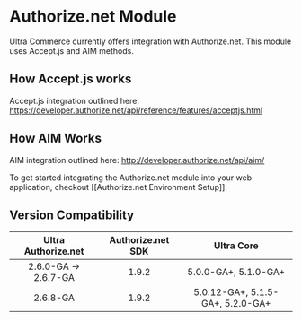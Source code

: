 # Authorize.net Module

Ultra Commerce currently offers integration with Authorize.net. This module uses Accept.js and AIM methods.

## How Accept.js works
Accept.js integration outlined here: https://developer.authorize.net/api/reference/features/acceptjs.html

## How AIM Works
AIM integration outlined here: http://developer.authorize.net/api/aim/

To get started integrating the Authorize.net module into your web application, checkout [[Authorize.net Environment Setup]].

## Version Compatibility

| Ultra Authorize.net | Authorize.net SDK | Ultra Core |
| :--------------------: | :---------------: | :------------: |
| 2.6.0-GA -> 2.6.7-GA   | 1.9.2 | 5.0.0-GA+, 5.1.0-GA+ |
| 2.6.8-GA | 1.9.2 | 5.0.12-GA+, 5.1.5-GA+, 5.2.0-GA+ |
